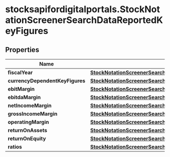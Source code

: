 # stocksapifordigitalportals.StockNotationScreenerSearchDataReportedKeyFigures

## Properties

Name | Type | Description | Notes
------------ | ------------- | ------------- | -------------
**fiscalYear** | [**StockNotationScreenerSearchDataFiscalYear**](StockNotationScreenerSearchDataFiscalYear.md) |  | 
**currencyDependentKeyFigures** | [**StockNotationScreenerSearchDataCurrencyDependentKeyFigures**](StockNotationScreenerSearchDataCurrencyDependentKeyFigures.md) |  | [optional] 
**ebitMargin** | [**StockNotationScreenerSearchDataEbitMargin**](StockNotationScreenerSearchDataEbitMargin.md) |  | [optional] 
**ebitdaMargin** | [**StockNotationScreenerSearchDataEbitdaMargin**](StockNotationScreenerSearchDataEbitdaMargin.md) |  | [optional] 
**netIncomeMargin** | [**StockNotationScreenerSearchDataNetIncomeMargin**](StockNotationScreenerSearchDataNetIncomeMargin.md) |  | [optional] 
**grossIncomeMargin** | [**StockNotationScreenerSearchDataGrossIncomeMargin**](StockNotationScreenerSearchDataGrossIncomeMargin.md) |  | [optional] 
**operatingMargin** | [**StockNotationScreenerSearchDataOperatingMargin**](StockNotationScreenerSearchDataOperatingMargin.md) |  | [optional] 
**returnOnAssets** | [**StockNotationScreenerSearchDataReturnOnAssets**](StockNotationScreenerSearchDataReturnOnAssets.md) |  | [optional] 
**returnOnEquity** | [**StockNotationScreenerSearchDataReturnOnEquity**](StockNotationScreenerSearchDataReturnOnEquity.md) |  | [optional] 
**ratios** | [**StockNotationScreenerSearchDataRatios**](StockNotationScreenerSearchDataRatios.md) |  | [optional] 


